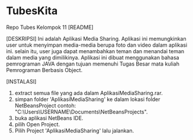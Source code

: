# TubesKita
Repo Tubes Kelompok 11
[README]

[DESKRIPSI]
Ini adalah Aplikasi Media Sharing. Aplikasi ini memungkinkan user untuk menyimpan media-media berupa foto dan video dalam aplikasi ini. selain itu, user juga dapat menambahkan teman dan menandai teman dalam media yang dimilikinya. 
Aplikasi ini dibuat menggunakan bahasa pemrograman JAVA dengan tujuan memenuhi Tugas Besar mata kuliah Pemrograman Berbasis Object.

[INSTALASI]
1. extract semua file yang ada dalam AplikasiMediaSharing.rar.
2. simpan folder 'AplikasiMediaSharing' ke dalam lokasi folder NetBeansProject contoh: "C:\Users\USERNAME\Documents\NetBeansProjects".
3. buka aplikasi NetBeans IDE.
4. pilih Open Project.
5. Pilih Project 'AplikasiMediaSharing' lalu jalankan.
